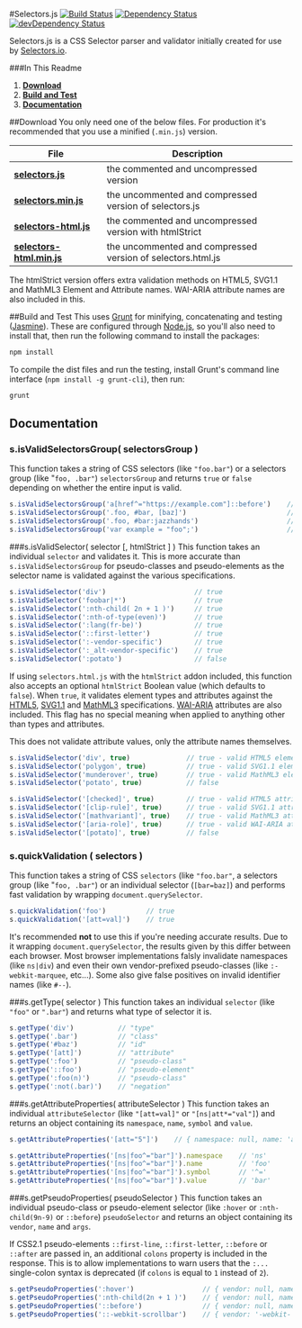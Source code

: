 #Selectors.js
[![Build Status](https://travis-ci.org/selectors/selectors.js.svg?branch=master)](https://travis-ci.org/selectors/selectors.js)
[![Dependency Status](https://david-dm.org/selectors/selectors.js.svg)](https://david-dm.org/selectors/selectors.js)
[![devDependency Status](https://david-dm.org/selectors/selectors.js/dev-status.svg)](https://david-dm.org/selectors/selectors.js#info=devDependencies)

Selectors.js is a CSS Selector parser and validator initially created for use by [Selectors.io](https://selectors.io).

###In This Readme

1. **[Download](#download)**
2. **[Build and Test](#build-and-test)**
3. **[Documentation](#documentation)**

##Download
You only need one of the below files. For production it's recommended that you use a minified (`.min.js`) version.

| File | Description
| --- | --- |
| **[selectors.js](https://raw.githubusercontent.com/selectors/selectors.js/master/dist/selectors.js)** | the commented and uncompressed version |
| **[selectors.min.js](https://raw.githubusercontent.com/selectors/selectors.js/master/dist/selectors,min.js)** | the uncommented and compressed version of selectors.js |
| **[selectors-html.js](https://raw.githubusercontent.com/selectors/selectors.js/master/dist/selectors-html.js)** | the commented and uncompressed version with htmlStrict |
| **[selectors-html.min.js](https://raw.githubusercontent.com/selectors/selectors.js/master/dist/selectors-html,min.js)** | the uncommented and compressed version of selectors.html.js |

The htmlStrict version offers extra validation methods on HTML5, SVG1.1 and MathML3 Element and Attribute names. WAI-ARIA attribute names are also included in this.

##Build and Test
This uses [Grunt](http://gruntjs.com) for minifying, concatenating and testing ([Jasmine](http://jasmine.github.io/)). These are configured through [Node.js](https://nodejs.org/en/), so you'll also need to install that, then run the following command to install the packages:

```JavaScript
npm install
```

To compile the dist files and run the testing, install Grunt's command line interface (`npm install -g grunt-cli`), then run:

```JavaScript
grunt
```

## Documentation
### s.isValidSelectorsGroup( selectorsGroup )
This function takes a string of CSS selectors (like `"foo.bar"`) or a selectors group (like "`foo, .bar"`) `selectorsGroup` and returns `true` or `false` depending on whether the entire input is valid.

```JavaScript
s.isValidSelectorsGroup('a[href^="https://example.com"]::before')    // true
s.isValidSelectorsGroup('.foo, #bar, [baz]')                         // true
s.isValidSelectorsGroup('.foo, #bar:jazzhands')                      // false
s.isValidSelectorsGroup('var example = "foo";')                      // false
```

###s.isValidSelector( selector [, htmlStrict ] )
This function takes an individual `selector` and validates it. This is more accurate than `s.isValidSelectorsGroup` for pseudo-classes and pseudo-elements as the selector name is validated against the various specifications.

```JavaScript
s.isValidSelector('div')                      // true
s.isValidSelector('foobar|*')                 // true
s.isValidSelector(':nth-child( 2n + 1 )')     // true
s.isValidSelector(':nth-of-type(even)')       // true
s.isValidSelector(':lang(fr-be)')             // true
s.isValidSelector('::first-letter')           // true
s.isValidSelector(':-vendor-specific')        // true
s.isValidSelector(':_alt-vendor-specific')    // true
s.isValidSelector(':potato')                  // false
```

If using `selectors.html.js` with the `htmlStrict` addon included, this function also accepts an optional `htmlStrict` Boolean value (which defaults to `false`). When `true`, it validates element types and attributes against the [HTML5](https://www.w3.org/TR/html5), [SVG1.1](http://www.w3.org/TR/SVG) and [MathML3](https://www.w3.org/TR/MathML) specifications. [WAI-ARIA](https://www.w3.org/TR/wai-aria/) attributes are also included. This flag has no special meaning when applied to anything other than types and attributes.

This does not validate attribute values, only the attribute names themselves.

```JavaScript
s.isValidSelector('div', true)              // true - valid HTML5 element
s.isValidSelector('polygon', true)          // true - valid SVG1.1 element
s.isValidSelector('munderover', true)       // true - valid MathML3 element
s.isValidSelector('potato', true)           // false

s.isValidSelector('[checked]', true)        // true - valid HTML5 attribute
s.isValidSelector('[clip-rule]', true)      // true - valid SVG1.1 attribute
s.isValidSelector('[mathvariant]', true)    // true - valid MathML3 attribute
s.isValidSelector('[aria-role]', true)      // true - valid WAI-ARIA attribute
s.isValidSelector('[potato]', true)         // false
```

### s.quickValidation ( selectors )
This function takes a string of CSS `selectors` (like `"foo.bar"`, a selectors group (like "`foo, .bar"`) or an individual selector (`[bar=baz]`) and performs fast validation by wrapping `document.querySelector`.

```JavaScript
s.quickValidation('foo')          // true
s.quickValidation('[att=val]')    // true
```

It's recommended **not** to use this if you're needing accurate results. Due to it wrapping `document.querySelector`, the results given by this differ between each browser. Most browser implementations falsly invalidate namespaces (like `ns|div`) and even their own vendor-prefixed pseudo-classes (like `:-webkit-marquee`, etc...). Some also give false positives on invalid identifier names (like `#--`).

###s.getType( selector )
This function takes an individual `selector` (like `"foo"` or `".bar"`) and returns what type of selector it is.

```JavaScript
s.getType('div')           // "type"
s.getType('.bar')          // "class"
s.getType('#baz')          // "id"
s.getType('[att]')         // "attribute"
s.getType(':foo')          // "pseudo-class"
s.getType('::foo')         // "pseudo-element"
s.getType(':foo(n)')       // "pseudo-class"
s.getType(':not(.bar)')    // "negation"
```

###s.getAttributeProperties( attributeSelector )
This function takes an individual `attributeSelector` (like `"[att=val]"` or `"[ns|att*="val"]`) and returns an object containing its `namespace`, `name`, `symbol` and `value`.

```JavaScript
s.getAttributeProperties('[att="5"]')    // { namespace: null, name: 'att', symbol: '=', value: '5' }

s.getAttributeProperties('[ns|foo^="bar"]').namespace    // 'ns'
s.getAttributeProperties('[ns|foo^="bar"]').name         // 'foo'
s.getAttributeProperties('[ns|foo^="bar"]').symbol       // '^='
s.getAttributeProperties('[ns|foo^="bar"]').value        // 'bar'
```

###s.getPseudoProperties( pseudoSelector )
This function takes an individual pseudo-class or pseudo-element selector (like `:hover` or `:nth-child(9n-9)` or `::before`) `pseudoSelector` and returns an object containing its `vendor`, `name` and `args`.

If CSS2.1 pseudo-elements `::first-line`, `::first-letter`, `::before` or `::after` are passed in, an additional `colons` property is included in the response. This is to allow implementations to warn users that the `:...` single-colon syntax is deprecated (if `colons` is equal to `1` instead of `2`).

```JavaScript
s.getPseudoProperties(':hover')                 // { vendor: null, name: 'hover', args: null }
s.getPseudoProperties(':nth-child(2n + 1 )')    // { vendor: null, name: 'nth-child', args: '2n + 1 ' }
s.getPseudoProperties('::before')               // { vendor: null, name: 'before', args: null, colons: 2 }
s.getPseudoProperties('::-webkit-scrollbar')    // { vendor: '-webkit-', name: 'scrollbar', args: null }
```